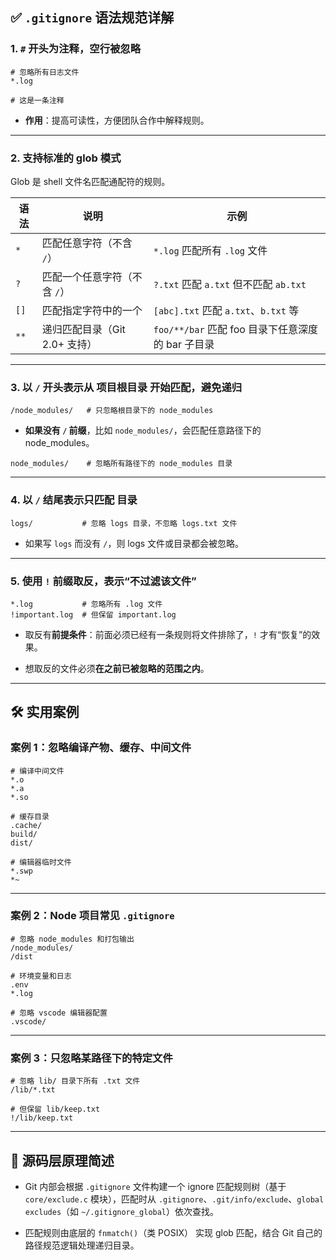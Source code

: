 
## ✅ `.gitignore` 语法规范详解

### 1\. `#` 开头为注释，空行被忽略

```gitignore
# 忽略所有日志文件
*.log

# 这是一条注释
```

-   **作用**：提高可读性，方便团队合作中解释规则。
    

---

### 2\. 支持标准的 **glob 模式**

Glob 是 shell 文件名匹配通配符的规则。

| 语法   | 说明                  | 示例                                   |
| ---- | ------------------- | ------------------------------------ |
| `*`  | 匹配任意字符（不含 `/`）      | `*.log` 匹配所有 `.log` 文件               |
| `?`  | 匹配一个任意字符（不含 `/`）    | `?.txt` 匹配 `a.txt` 但不匹配 `ab.txt`     |
| `[]` | 匹配指定字符中的一个          | `[abc].txt` 匹配 `a.txt`、`b.txt` 等     |
| `**` | 递归匹配目录（Git 2.0+ 支持） | `foo/**/bar` 匹配 foo 目录下任意深度的 bar 子目录 |

---

### 3\. 以 `/` 开头表示从 **项目根目录** 开始匹配，避免递归

```gitignore
/node_modules/   # 只忽略根目录下的 node_modules
```

-   **如果没有 `/` 前缀**，比如 `node_modules/`，会匹配任意路径下的 node\_modules。
    

```gitignore
node_modules/    # 忽略所有路径下的 node_modules 目录
```

---

### 4\. 以 `/` 结尾表示只匹配 **目录**

```gitignore
logs/           # 忽略 logs 目录，不忽略 logs.txt 文件
```

-   如果写 `logs` 而没有 `/`，则 logs 文件或目录都会被忽略。
    

---

### 5\. 使用 `!` 前缀取反，表示“不过滤该文件”

```gitignore
*.log           # 忽略所有 .log 文件
!important.log  # 但保留 important.log
```

-   取反有**前提条件**：前面必须已经有一条规则将文件排除了，`!` 才有“恢复”的效果。
    
-   想取反的文件必须**在之前已被忽略的范围之内**。
    

---

## 🛠️ 实用案例

### 案例 1：忽略编译产物、缓存、中间文件

```gitignore
# 编译中间文件
*.o
*.a
*.so

# 缓存目录
.cache/
build/
dist/

# 编辑器临时文件
*.swp
*~
```

---

### 案例 2：Node 项目常见 `.gitignore`

```gitignore
# 忽略 node_modules 和打包输出
/node_modules/
/dist

# 环境变量和日志
.env
*.log

# 忽略 vscode 编辑器配置
.vscode/
```

---

### 案例 3：只忽略某路径下的特定文件

```gitignore
# 忽略 lib/ 目录下所有 .txt 文件
/lib/*.txt

# 但保留 lib/keep.txt
!/lib/keep.txt
```

---

## 📜 源码层原理简述

-   Git 内部会根据 `.gitignore` 文件构建一个 ignore 匹配规则树（基于 `core/exclude.c` 模块），匹配时从 `.gitignore`、`.git/info/exclude`、`global excludes`（如 `~/.gitignore_global`）依次查找。
    
-   匹配规则由底层的 `fnmatch()`（类 POSIX） 实现 glob 匹配，结合 Git 自己的路径规范逻辑处理递归目录。
    